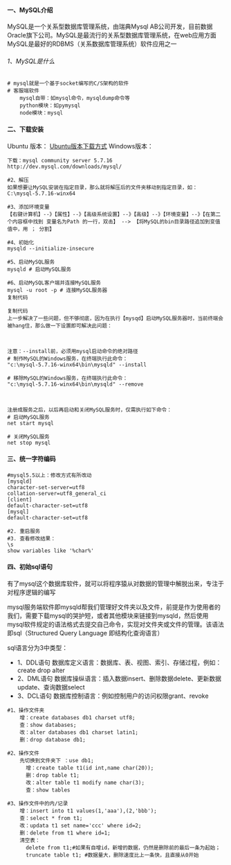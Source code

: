 #### 一、MySQL介绍
MySQL是一个关系型数据库管理系统，由瑞典Mysql AB公司开发，目前数据Oracle旗下公司。MySQL是最流行的关系型数据库管理系统，在web应用方面MySQL是最好的RDBMS（关系数据库管理系统）软件应用之一
###### 1、MySQL是什么
```
# mysql就是一个基于socket编写的C/S架构的软件
# 客服端软件
    mysql自带：如mysql命令，mysqldump命令等
    python模块：如pymysql
    node模块：mysql
```
#### 二、下载安装
Ubuntu 版本：
[Ubuntu版本下载方式](https://github.com/FU-9/FU-9/blob/master/Ubuntu/Ubuntu16.4%20%E5%AE%89%E8%A3%85mysql.md)
Windows版本：
```
下载：mysql community server 5.7.16
http://dev.mysql.com/downloads/mysql/

#2、解压
如果想要让MySQL安装在指定目录，那么就将解压后的文件夹移动到指定目录，如：C:\mysql-5.7.16-winx64

#3、添加环境变量
【右键计算机】--》【属性】--》【高级系统设置】--》【高级】--》【环境变量】--》【在第二个内容框中找到 变量名为Path 的一行，双击】 --> 【将MySQL的bin目录路径追加到变值值中，用 ； 分割】

#4、初始化
mysqld --initialize-insecure

#5、启动MySQL服务
mysqld # 启动MySQL服务

#6、启动MySQL客户端并连接MySQL服务
mysql -u root -p # 连接MySQL服务器
复制代码

复制代码
上一步解决了一些问题，但不够彻底，因为在执行【mysqd】启动MySQL服务器时，当前终端会被hang住，那么做一下设置即可解决此问题：



注意：--install前，必须用mysql启动命令的绝对路径
# 制作MySQL的Windows服务，在终端执行此命令：
"c:\mysql-5.7.16-winx64\bin\mysqld" --install

# 移除MySQL的Windows服务，在终端执行此命令：
"c:\mysql-5.7.16-winx64\bin\mysqld" --remove



注册成服务之后，以后再启动和关闭MySQL服务时，仅需执行如下命令：
# 启动MySQL服务
net start mysql

# 关闭MySQL服务
net stop mysql
```
#### 三、统一字符编码
```
#mysql5.5以上：修改方式有所改动
[mysqld]
character-set-server=utf8
collation-server=utf8_general_ci
[client]
default-character-set=utf8
[mysql]
default-character-set=utf8

#2. 重启服务
#3. 查看修改结果：
\s
show variables like '%char%'
```
#### 四、初始sql语句
有了mysql这个数据库软件，就可以将程序猿从对数据的管理中解脱出来，专注于对程序逻辑的编写

mysql服务端软件即mysqld帮我们管理好文件夹以及文件，前提是作为使用者的我们，需要下载mysql的哭护短，或者其他模块来链接到mysqld，然后使用mysql软件规定的语法格式去提交自己命令，实现对文件夹或文件的管理。该语法即sql（Structured Query Language 即结构化查询语言）

sql语言分为3中类型：
+ 1、DDL语句 数据库定义语言：数据库、表、视图、索引、存储过程，例如：create drop alter
+ 2、DML语句 数据库操纵语言：插入数据insert、删除数据delete、更新数据update、查询数据select
+ 3、DCL语句 数据库控制语言：例如控制用户的访问权限grant、revoke

```
#1、操作文件夹
    增：create databases db1 charset utf8;
    查：show databases;
    改：alter databases db1 charset latin1;
    删：drop database db1;

#2、操作文件
    先切换到文件夹下 ：use db1;
      增：create table t1(id int,name char(20));
      删：drop table t1;
      改：alter table t1 modify name char(3);
      查：show tables

#3、操作文件中的内/记录
    增：insert into t1 values(1,'aaa'),(2,'bbb');
    查：select * from t1;
    改：updata t1 set name='ccc' where id=2;
    删：delete from t1 where id=1;
    清空表：
      delete from t1;#如果有自增id，新增的数据，仍然是删除前的最后一条为起始；
      truncate table t1; #数据量大，删除速度比上一条快，且直接从0开始
```
